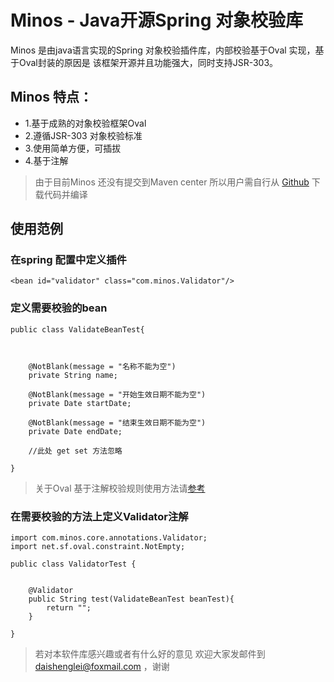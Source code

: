 # Minos - Java开源Spring 对象校验库

Minos 是由java语言实现的Spring 对象校验插件库，内部校验基于Oval 实现，基于Oval封装的原因是 该框架开源并且功能强大，同时支持JSR-303。

## Minos 特点：
- 1.基于成熟的对象校验框架Oval
- 2.遵循JSR-303 对象校验标准
- 3.使用简单方便，可插拔
- 4.基于注解

> 由于目前Minos 还没有提交到Maven center 所以用户需自行从 [Github](https://github.com/NormanDai/Minos) 下载代码并编译

## 使用范例

### **在spring 配置中定义插件**


```
<bean id="validator" class="com.minos.Validator"/>
```

### **定义需要校验的bean**


```
public class ValidateBeanTest{

   
    
    @NotBlank(message = "名称不能为空")
    private String name;
   
    @NotBlank(message = "开始生效日期不能为空")
    private Date startDate;
   
    @NotBlank(message = "结束生效日期不能为空")
    private Date endDate;
	
	//此处 get set 方法忽略
	
}
```

> 关于Oval 基于注解校验规则使用方法请[参考](http://blog.csdn.net/neweastsun/article/details/49154337)



### **在需要校验的方法上定义Validator注解**




```
import com.minos.core.annotations.Validator;
import net.sf.oval.constraint.NotEmpty;

public class ValidatorTest {


    @Validator
    public String test(ValidateBeanTest beanTest){
        return "";
    }

}
```


> 若对本软件库感兴趣或者有什么好的意见 欢迎大家发邮件到 daishenglei@foxmail.com ，谢谢


















